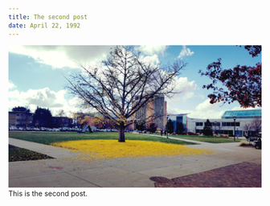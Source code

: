 ```yaml
---
title: The second post
date: April 22, 1992
---
```


![Tree](../content/images/tree.jpg)
This is the second post.
